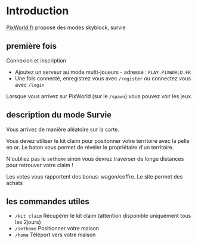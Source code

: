 # Introduction

[PixWorld.fr](https://pixworld.fr/) propose des modes skyblock, survie

## première fois

Connexion et inscription
- Ajoutez un serveur au mode multi-joueurs - adresse : `PLAY.PIXWORLD.FR`
- Une fois connecté, enregistrez vous avec `/register` ou connectez vous avec `/login`

Lorsque vous arrivez sur PixWorld (sur le `/spawn`) vous pouvez voir les jeux.


## description du mode Survie
Vous arrivez de manière aléatoire sur la carte.

Vous devez utiliser le kit claim pour positonner votre territoire avec la pelle en or. 
Le baton vous permet de révéler le propriétaire d'un territoire.

N'oubliez pas le `sethome` sinon vous devrez traverser de longe distances pour retrouver votre claim !

Les votes vous rapportent des bonus: wagon/coffre.
Le site permet des achats


## les commandes utiles

 - `/kit claim` Récupérer le kit claim (attention disponible uniquement tous les 2jours)
 - `/sethome` Positionner votre maison
 - `/home` Téléport vers votre maison
 

